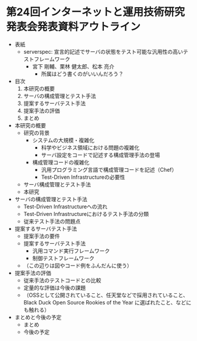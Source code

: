 # 第24回インターネットと運用技術研究発表会発表資料アウトライン

* 表紙
  * serverspec: 宣言的記述でサーバの状態をテスト可能な汎用性の高いテストフレームワーク
    * 宮下 剛輔、栗林 健太郎、松本 亮介
      * 所属はどう書くのがいいんだろう？
* 目次
  1. 本研究の概要
  2. サーバの構成管理とテスト手法
  3. 提案するサーバテスト手法
  4. 提案手法の評価
  5. まとめ
* 本研究の概要
  * 研究の背景
    * システムの大規模・複雑化
      * 科学やビジネス領域における問題の複雑化
      * サーバ設定をコードで記述する構成管理手法の登場
    * 構成管理コードの複雑化
      * 汎用プログラミング言語で構成管理コードを記述（Chef）
      * Test-Driven Infrastructureの必要性
  * サーバ構成管理とテスト手法
  * 本研究
* サーバの構成管理とテスト手法
  * Test-Driven Infrastructureへの流れ
  * Test-Driven Infrastructureにおけるテスト手法の分類
  * 従来テスト手法の問題点
* 提案するサーバテスト手法
  * 提案手法の要件
  * 提案するサーバテスト手法
    * 汎用コマンド実行フレームワーク
    * 制御テストフレームワーク
  * （この辺りは図やコード例をふんだんに使う）
* 提案手法の評価
  * 従来手法のテストコードとの比較
  * 定量的な評価は今後の課題
  * （OSSとして公開されていること、任天堂などで採用されていること、Black Duck Open Source Rookies of the Year に選ばれたこと、などにも触れる）
* まとめと今後の予定
  * まとめ
  * 今後の予定
  

